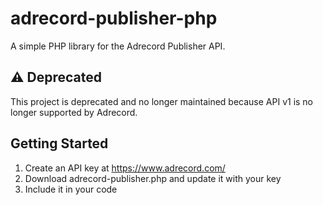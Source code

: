 # adrecord-publisher-php

A simple PHP library for the Adrecord Publisher API.

## ⚠️ Deprecated
This project is deprecated and no longer maintained because API v1 is no longer supported by Adrecord.

## Getting Started

  1. Create an API key at https://www.adrecord.com/
  1. Download adrecord-publisher.php and update it with your key
  1. Include it in your code
